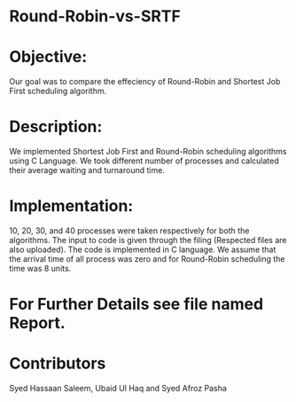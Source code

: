 # Round-Robin-vs-SRTF


# Objective: 
Our goal was to compare the effeciency of Round-Robin and Shortest Job First scheduling algorithm. 


# Description:
We implemented Shortest Job First and Round-Robin scheduling algorithms using C Language. We took 
different number of processes and calculated their average waiting and turnaround time.


# Implementation:
10, 20, 30, and 40 processes were taken respectively for both the algorithms. The input to code is 
given through the filing (Respected files are also uploaded). The code is implemented in C language. 
We assume that the arrival time of all process was zero and for Round-Robin scheduling the time was 
8 units.    


     
# For Further Details see file named Report.



# Contributors
Syed Hassaan Saleem,
Ubaid Ul Haq and
Syed Afroz Pasha 